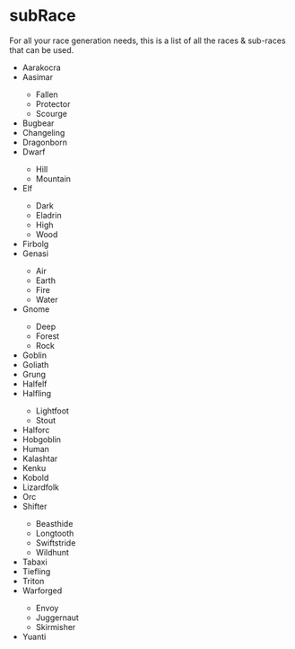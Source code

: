 <title>Race Types</title>
<link rel="stylesheet" type="text/css" href="topNav.css">
<link rel="stylesheet" type="text/css" href="style.css">
<script defer src="./modules/functions.js"></script>


<h1><b><span class="yellow>raceType</span> & <span class="yellow>subRace</span></b></h1>
<p>For all your race generation needs, this is a list of all the races & sub-races that can be used.</p>
<ul>
<li><a>Aarakocra</a></li>
<li><a onclick="textHide('aasimar')">Aasimar</a></li>
<div class="showHide" id="aasimar">
	<ul>
		<li><a>Fallen</a></li>
		<li><a>Protector</a></li>
		<li><a>Scourge</a></li>
	</ul>
</div>
<li><a>Bugbear</a></li>
<li><a>Changeling</a></li>
<li><a>Dragonborn</a></li>
<li><a onclick="textHide('dwarf')">Dwarf</a></li>
<div class="showHide" id="aasimar">
	<ul>
		<li><a>Hill</a></li>
		<li><a>Mountain</a></li>
	</ul>
</div>
<li><a onclick="textHide('elf')">Elf</a></li>
<div class="showHide" id="aasimar">
	<ul>
		<li><a>Dark</a></li>
		<li><a>Eladrin</a></li>
		<li><a>High</a></li>
		<li><a>Wood</a></li>
	</ul>
</div>
<li><a>Firbolg</a></li>
<li><a onclick="textHide('genasi')">Genasi</a></li>
<div class="showHide" id="aasimar">
	<ul>
		<li><a>Air</a></li>
		<li><a>Earth</a></li>
		<li><a>Fire</a></li>
		<li><a>Water</a></li>
	</ul>
</div>
<li><a onclick="textHide('gnome')">Gnome</a></li>
<div class="showHide" id="aasimar">
	<ul>
		<li><a>Deep</a></li>
		<li><a>Forest</a></li>
		<li><a>Rock</a></li>
	</ul>
</div>
<li><a>Goblin</a></li>
<li><a>Goliath</a></li>
<li><a>Grung</a></li>
<li><a>Halfelf</a></li>
<li><a onclick="textHide('halfling')">Halfling</a></li>
<div class="showHide" id="aasimar">
	<ul>
		<li><a>Lightfoot</a></li>
		<li><a>Stout</a></li>
	</ul>
</div>
<li><a>Halforc</a></li>
<li><a>Hobgoblin</a></li>
<li><a>Human</a></li>
<li><a>Kalashtar</a></li>
<li><a>Kenku</a></li>
<li><a>Kobold</a></li>
<li><a>Lizardfolk</a></li>
<li><a>Orc</a></li>
<li><a onclick="textHide('shifter')">Shifter</a></li>
<div class="showHide" id="aasimar">
	<ul>
		<li><a>Beasthide</a></li>
		<li><a>Longtooth</a></li>
		<li><a>Swiftstride</a></li>
		<li><a>Wildhunt</a></a></li>
	</ul>
</div>
<li><a>Tabaxi</a></li>
<li><a>Tiefling</a></li>
<li><a>Triton</a></li>
<li><a onclick="textHide('warforged')">Warforged</a></li>
<div class="showHide" id="aasimar">
	<ul>
		<li><a>Envoy</a></li>
		<li><a>Juggernaut</a></li>
		<li><a>Skirmisher</a></li>
	</ul>
</div>
<li><a>Yuanti</a></li>
</ul>
